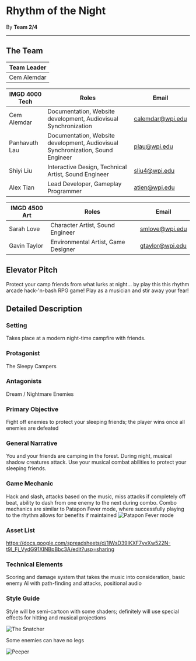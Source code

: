 # Rhythm of the Night
By **Team 2/4**
***
## The Team
| Team Leader |
| --- |
| Cem Alemdar |

| IMGD 4000 Tech| Roles | Email
| ---|---|---
| Cem Alemdar|Documentation, Website development, Audiovisual Synchronization|[calemdar@wpi.edu](mailto:calemdar@wpi.edu)
| Panhavuth Lau|Documentation, Website development, Audiovisual Synchronization, Sound Engineer|[plau@wpi.edu](mailto:plau@wpi.edu)
| Shiyi Liu|Interactive Design, Technical Artist, Sound Engineer|[sliu4@wpi.edu](mailto:sliu4@wpi.edu)
| Alex Tian|Lead Developer, Gameplay Programmer|[atien@wpi.edu](mailto:atien@wpi.edu)

| IMGD 4500 Art| Roles | Email
| ---|---|---
| Sarah Love|Character Artist, Sound Engineer |[smlove@wpi.edu](mailto:smlove@wpi.edu)
| Gavin Taylor|Environmental Artist, Game Designer|[gtaylor@wpi.edu](mailto:gtaylor@wpi.edu)
## Elevator Pitch
Protect your camp friends from what lurks at night... by play this this rhythm arcade hack-'n-bash RPG game! Play as a musician and stir away your fear!
## Detailed Description
### Setting
Takes place at a modern night-time campfire with friends.
### Protagonist
The Sleepy Campers
### Antagonists
Dream / Nightmare Enemies
### Primary Objective
Fight off enemies to protect your sleeping friends; the player wins once all enemies are defeated
### General Narrative
You and your friends are camping in the forest. During night, musical shadow creatures attack. Use your musical combat abilities to protect your sleeping friends.
### Game Mechanic
Hack and slash, attacks based on the music, miss attacks if completely off beat, ability to dash from one enemy to the next during combo.
Combo mechanics are similar to Patapon Fever mode, where successfully playing to the rhythm allows for benefits if maintained
![Patapon Fever mode](https://orig00.deviantart.net/fd4a/f/2017/300/8/7/fever_worm_animation__by_topaz_the_crosscat73-dbrvyfv.gif)
### Asset List
https://docs.google.com/spreadsheets/d/1IWsD39IKXF7yvXw522N-t9l_Fj_VydG91XINBpBbc3A/edit?usp=sharing
### Technical Elements
Scoring and damage system that takes the music into consideration, basic enemy AI with path-finding and attacks, positional audio
### Style Guide
Style will be semi-cartoon with some shaders; definitely will use special effects for hitting and musical projections

![The Snatcher](https://gifimage.net/wp-content/uploads/2018/10/a-hat-in-time-snatcher-gif-2.gif)

Some enemies can have no legs

![Peeper](https://www.mariowiki.com/images/thumb/7/74/MPST_Artwork_-_Peepa.png/1200px-MPST_Artwork_-_Peepa.png)